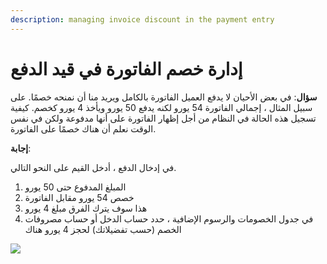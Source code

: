 ```yaml
---
description: managing invoice discount in the payment entry
---
```


# إدارة خصم الفاتورة في قيد الدفع

**سؤال**: في بعض الأحيان لا يدفع العميل الفاتورة بالكامل ويريد منا أن نمنحه خصمًا. على سبيل المثال ، إجمالي الفاتورة 54 يورو لكنه يدفع 50 يورو ويأخذ 4 يورو كخصم. كيفية تسجيل هذه الحالة في النظام من أجل إظهار الفاتورة على أنها مدفوعة ولكن في نفس الوقت نعلم أن هناك خصمًا على الفاتورة.

**إجابة**:

في إدخال الدفع ، أدخل القيم على النحو التالي.

1. المبلغ المدفوع حتى 50 يورو
2. خصص 54 يورو مقابل الفاتورة
3. هذا سوف يترك الفرق مبلغ 4 يورو
4. في جدول الخصومات والرسوم الإضافية ، حدد حساب الدخل أو حساب مصروفات الخصم (حسب تفضيلاتك) لحجز 4 يورو هناك

![](https://docs.erpnext.com/files/06bM76J.gif)
